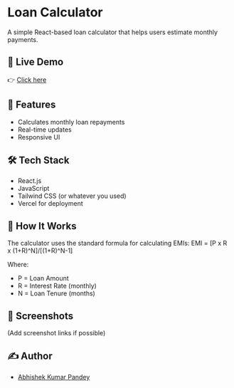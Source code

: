 # Loan Calculator

A simple React-based loan calculator that helps users estimate monthly payments.

## 🔗 Live Demo

👉 [Click here](https://loan-calculator-navy-alpha.vercel.app/)

## 🚀 Features

- Calculates monthly loan repayments
- Real-time updates
- Responsive UI

## 🛠️ Tech Stack

- React.js
- JavaScript
- Tailwind CSS (or whatever you used)
- Vercel for deployment

## 🧠 How It Works

The calculator uses the standard formula for calculating EMIs:
EMI = [P x R x (1+R)^N]/[(1+R)^N-1]

Where:
- P = Loan Amount
- R = Interest Rate (monthly)
- N = Loan Tenure (months)

## 📸 Screenshots

(Add screenshot links if possible)

## ✍️ Author

- [Abhishek Kumar Pandey](https://github.com/abhishekpandey26)
